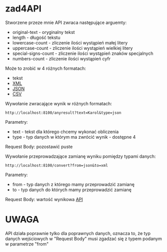 # zad4API

Stworzene przeze mnie API zwraca następujące arguemty:
* original-text - oryginalny tekst
* length - długość tekstu
* lowercase-count - zliczenie ilości wystąpień małej litery
* uppercase-count - zliczenie ilości wystąpień wielkiej litery
* special-signs-count - zliczenie ilości wystąpień znaków specjalnych
* numbers-count - zliczenie ilości wystąpień cyfr

Może to zrobić w 4 różnych formatach:
* tekst
* [XML](https://www.w3.org/XML/)
* [JSON](https://www.json.org/json-en.html)
* [CSV](https://pl.wikipedia.org/wiki/CSV_(format_pliku))

Wywołanie zwracające wynik w różnych formatach:
```
http://localhost:8100/anyresult?text=Karol&type=json
```
Parametry:
* text - tekst dla którego chcemy wykonać obliczenia
* type - typ danych w którym ma zwrócić wynik - dostępne 4

Request Body:
pozostawić puste


Wywołanie przeprowadzające zamianę wyniku pomiędzy typami danych:
```
http://localhost:8100/convert?from=json&to=xml
```
Parametry:
* from - typ danych z którego mamy przeprowadzić zamianę
* to - typ danych do których mamy przeprowadzić zamianę

Request Body:
wartość wynikowa [API](https://github.com/klesniewski50/zad3API)

# UWAGA

API działa poprawnie tylko dla poprawnych danych, oznacza to, że typ danych wejściowych w "Request Body" musi zgadzać się z typem podanym w parametrze "from"